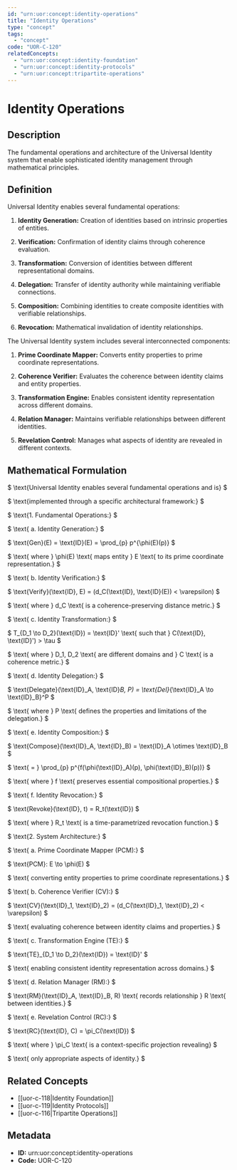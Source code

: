 ```yaml
---
id: "urn:uor:concept:identity-operations"
title: "Identity Operations"
type: "concept"
tags:
  - "concept"
code: "UOR-C-120"
relatedConcepts:
  - "urn:uor:concept:identity-foundation"
  - "urn:uor:concept:identity-protocols"
  - "urn:uor:concept:tripartite-operations"
---
```


# Identity Operations

## Description

The fundamental operations and architecture of the Universal Identity system that enable sophisticated identity management through mathematical principles.

## Definition

Universal Identity enables several fundamental operations:

1. **Identity Generation:** Creation of identities based on intrinsic properties of entities.

2. **Verification:** Confirmation of identity claims through coherence evaluation.

3. **Transformation:** Conversion of identities between different representational domains.

4. **Delegation:** Transfer of identity authority while maintaining verifiable connections.

5. **Composition:** Combining identities to create composite identities with verifiable relationships.

6. **Revocation:** Mathematical invalidation of identity relationships.

The Universal Identity system includes several interconnected components:

1. **Prime Coordinate Mapper:** Converts entity properties to prime coordinate representations.

2. **Coherence Verifier:** Evaluates the coherence between identity claims and entity properties.

3. **Transformation Engine:** Enables consistent identity representation across different domains.

4. **Relation Manager:** Maintains verifiable relationships between different identities.

5. **Revelation Control:** Manages what aspects of identity are revealed in different contexts.

## Mathematical Formulation

$
\text{Universal Identity enables several fundamental operations and is}
$

$
\text{implemented through a specific architectural framework:}
$

$
\text{1. Fundamental Operations:}
$

$
\text{   a. Identity Generation:}
$

$
\text{Gen}(E) = \text{ID}(E) = \prod_{p} p^{\phi(E)(p)}
$

$
\text{   where } \phi(E) \text{ maps entity } E \text{ to its prime coordinate representation.}
$

$
\text{   b. Identity Verification:}
$

$
\text{Verify}(\text{ID}, E) = (d_C(\text{ID}, \text{ID}(E)) < \varepsilon)
$

$
\text{   where } d_C \text{ is a coherence-preserving distance metric.}
$

$
\text{   c. Identity Transformation:}
$

$
T_{D_1 \to D_2}(\text{ID}) = \text{ID}' \text{ such that } C(\text{ID}, \text{ID}') > \tau
$

$
\text{   where } D_1, D_2 \text{ are different domains and } C \text{ is a coherence metric.}
$

$
\text{   d. Identity Delegation:}
$

$
\text{Delegate}(\text{ID}_A, \text{ID}_B, P) = \text{Del}_{\text{ID}_A \to \text{ID}_B}^P
$

$
\text{   where } P \text{ defines the properties and limitations of the delegation.}
$

$
\text{   e. Identity Composition:}
$

$
\text{Compose}(\text{ID}_A, \text{ID}_B) = \text{ID}_A \otimes \text{ID}_B
$

$
\text{   = } \prod_{p} p^{f(\phi(\text{ID}_A)(p), \phi(\text{ID}_B)(p))}
$

$
\text{   where } f \text{ preserves essential compositional properties.}
$

$
\text{   f. Identity Revocation:}
$

$
\text{Revoke}(\text{ID}, t) = R_t(\text{ID})
$

$
\text{   where } R_t \text{ is a time-parametrized revocation function.}
$

$
\text{2. System Architecture:}
$

$
\text{   a. Prime Coordinate Mapper (PCM):}
$

$
\text{PCM}: E \to \phi(E)
$

$
\text{   converting entity properties to prime coordinate representations.}
$

$
\text{   b. Coherence Verifier (CV):}
$

$
\text{CV}(\text{ID}_1, \text{ID}_2) = (d_C(\text{ID}_1, \text{ID}_2) < \varepsilon)
$

$
\text{   evaluating coherence between identity claims and properties.}
$

$
\text{   c. Transformation Engine (TE):}
$

$
\text{TE}_{D_1 \to D_2}(\text{ID}) = \text{ID}'
$

$
\text{   enabling consistent identity representation across domains.}
$

$
\text{   d. Relation Manager (RM):}
$

$
\text{RM}(\text{ID}_A, \text{ID}_B, R) \text{ records relationship } R \text{ between identities.}
$

$
\text{   e. Revelation Control (RC):}
$

$
\text{RC}(\text{ID}, C) = \pi_C(\text{ID})
$

$
\text{   where } \pi_C \text{ is a context-specific projection revealing}
$

$
\text{   only appropriate aspects of identity.}
$

## Related Concepts

- [[uor-c-118|Identity Foundation]]
- [[uor-c-119|Identity Protocols]]
- [[uor-c-116|Tripartite Operations]]

## Metadata

- **ID:** urn:uor:concept:identity-operations
- **Code:** UOR-C-120
